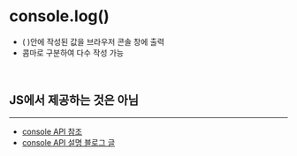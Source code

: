 # console.log()
  - ( )안에 작성된 값을 브라우저 콘솔 창에 출력
  - 콤마로 구분하여 다수 작성 가능

<br>

## JS에서 제공하는 것은 아님
----------------------
  - [console API 참조](https://console.spec.whatwg.org/)
  - [console API 설명 블로그 글](https://velog.io/@dlrmsghks7/LearnconsoleAPI)